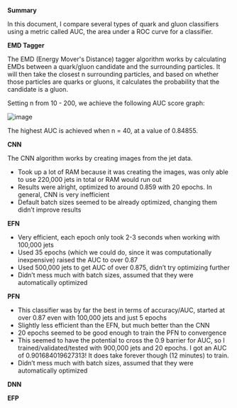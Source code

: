 **Summary** 

In this document, I compare several types of quark and gluon classifiers using a metric called AUC, the area under a ROC curve for a classifier.

**EMD Tagger**

The EMD (Energy Mover's Distance) tagger algorithm works by calculating EMDs between a quark/gluon candidate and the surrounding particles. It will then take the closest n surrounding particles, and based on whether those particles are quarks or gluons, it calculates the probability that the candidate is a gluon.

Setting n from 10 - 200, we achieve the following AUC score graph:

![image](https://user-images.githubusercontent.com/55861445/68832614-6eef2100-067f-11ea-8656-97ee88efc035.png)

The highest AUC is achieved when n = 40, at a value of 0.84855.
  

**CNN**

The CNN algorithm works by creating images from the jet data.

- Took up a lot of RAM because it was creating the images, was only able to use 220,000 jets in total or RAM would run out
- Results were alright, optimized to around 0.859 with 20 epochs. In general, CNN is very inefficient
- Default batch sizes seemed to be already optimized, changing them didn’t improve results
  

**EFN**

- Very efficient, each epoch only took 2-3 seconds when working with 100,000 jets
- Used 35 epochs (which we could do, since it was computationally inexpensive) raised the AUC to over 0.87
- Used 500,000 jets to get AUC of over 0.875, didn’t try optimizing further
- Didn’t mess much with batch sizes, assumed that they were automatically optimized
  

**PFN**

- This classifier was by far the best in terms of accuracy/AUC, started at over 0.87 even with 100,000 jets and just 5 epochs
- Slightly less efficient than the EFN, but much better than the CNN
- 20 epochs seemed to be good enough to train the PFN to convergence
- This seemed to have the potential to cross the 0.9 barrier for AUC, so I trained/validated/tested with 900,000 jets and 20 epochs. I got an AUC of 0.901684019627313! It does take forever though (12 minutes) to train.
- Didn’t mess much with batch sizes, assumed that they were automatically optimized
  

**DNN**


**EFP**
